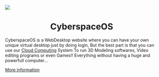 <img src="isolated-monochrome-white">

<h1 align="center">CyberspaceOS</h1>

CyberspaceOS is a WebDesktop website where you can have your own unique virtual desktop just by doing login, But the best part is that you can use our <a href="https://en.wikipedia.org/wiki/Cloud_computing">Cloud Computing</a> System To run 3D Modeling softwares, Video editing programs or even Games!! Everything without having a huge and powerfull computer...

<a href="https://github.com/CyberspaceOS/CyberspaceOS">More information</a>
